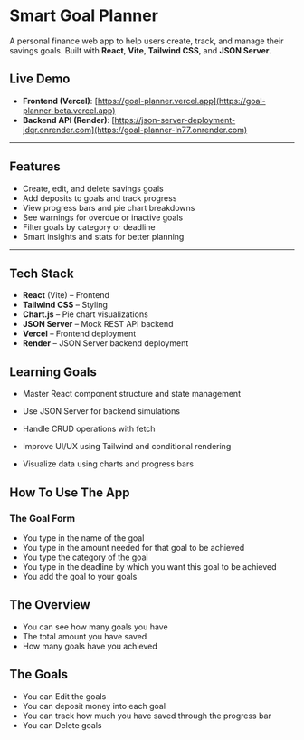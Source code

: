 #  Smart Goal Planner

A personal finance web app to help users create, track, and manage their savings goals. Built with **React**, **Vite**, **Tailwind CSS**, and **JSON Server**.

##  Live Demo

- **Frontend (Vercel)**: [https://goal-planner.vercel.app](https://goal-planner-beta.vercel.app)
- **Backend API (Render)**: [https://json-server-deployment-jdqr.onrender.com](https://goal-planner-ln77.onrender.com)

---

##  Features

-  Create, edit, and delete savings goals
-  Add deposits to goals and track progress
-  View progress bars and pie chart breakdowns
-  See warnings for overdue or inactive goals
-  Filter goals by category or deadline
-  Smart insights and stats for better planning

---

##  Tech Stack

- **React** (Vite) – Frontend
- **Tailwind CSS** – Styling
- **Chart.js** – Pie chart visualizations
- **JSON Server** – Mock REST API backend
- **Vercel** – Frontend deployment
- **Render** – JSON Server backend deployment

## Learning Goals
- Master React component structure and state management

- Use JSON Server for backend simulations

- Handle CRUD operations with fetch

- Improve UI/UX using Tailwind and conditional rendering

- Visualize data using charts and progress bars



## How To Use The App 
### The Goal Form 
- You type in the name of the goal
- You type in the amount needed for that goal to be achieved
- You type the category of the goal
- You type in the deadline by which you want this goal to be achieved
- You add the goal to your goals

## The Overview
- You can see how many goals you have
- The total amount you have saved
- How many goals have you achieved

## The Goals 
- You can Edit the goals 
- You can deposit money into each goal
- You can track how much you have saved through the progress bar
- You can Delete goals 





